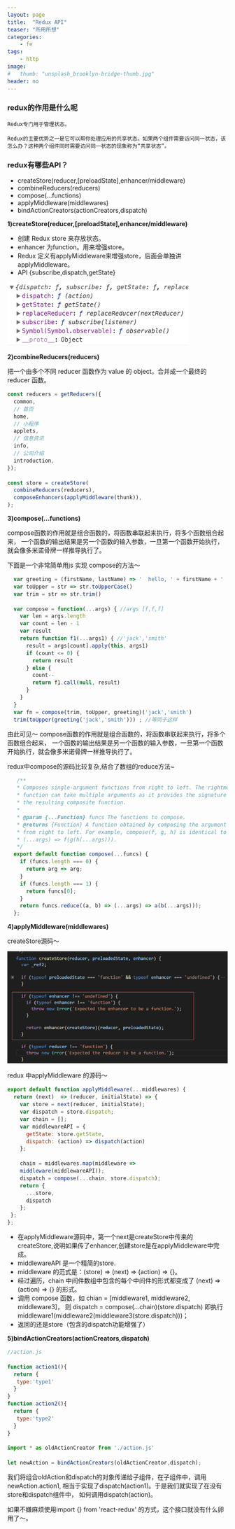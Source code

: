 ```yaml
---
layout: page
title:  "Redux API"
teaser: "所用所想"
categories:
    - fe
tags:
    - http
image:
#   thumb: "unsplash_brooklyn-bridge-thumb.jpg"
header: no
---
```


### redux的作用是什么呢
    Redux专门用于管理状态。

    Redux的主要优势之一是它可以帮你处理应用的共享状态。如果两个组件需要访问同一状态，该怎么办？这种两个组件同时需要访问同一状态的现象称为“共享状态”。

### redux有哪些API？

  * createStore(reducer,[preloadState],enhancer/middleware)
  * combineReducers(reducers)
  * compose(...functions)
  * applyMiddleware(middlewares)
  * bindActionCreators(actionCreators,dispatch)

  **1)createStore(reducer,[preloadState],enhancer/middleware)**
  * 创建 Redux store 来存放状态。
  * enhancer 为function。用来增强store。
  * Redux 定义有applyMiddleware来增强store，后面会单独讲applyMiddleware。
  * API {subscribe,dispatch,getState}

![image](/static/img/re-1.png)



  **2)combineReducers(reducers)**

  把一个由多个不同 reducer 函数作为 value 的 object，合并成一个最终的 reducer 函数。


```js
const reducers = getReducers({
  common,
  // 首页
  home,
  // 小程序
  applets,
  // 信息资讯
  info,
  // 公司介绍
  introduction,
});

const store = createStore(
  combineReducers(reducers),
  composeEnhancers(applyMiddleware(thunk)),
);
```



  **3)compose(...functions)**

  compose函数的作用就是组合函数的，将函数串联起来执行，将多个函数组合起来，
  一个函数的输出结果是另一个函数的输入参数，一旦第一个函数开始执行，就会像多米诺骨牌一样推导执行了。

  下面是一个非常简单用js 实现 compose的方法～

```js
  var greeting = (firstName, lastName) => '  hello, ' + firstName + ' ' + lastName
  var toUpper = str => str.toUpperCase()
  var trim = str => str.trim()

  var compose = function(...args) { //args [f,f,f]
    var len = args.length
    var count = len - 1
    var result
    return function f1(...args1) { //'jack','smith'
      result = args[count].apply(this, args1)
      if (count <= 0) {
        return result
      } else {
        count--
        return f1.call(null, result)
      }
    }
  }
  var fn = compose(trim, toUpper, greeting)('jack','smith')
  trim(toUpper(greeting('jack','smith'))) ; //等同于这样
```

  由此可见～ compose函数的作用就是组合函数的，将函数串联起来执行，将多个函数组合起来，
  一个函数的输出结果是另一个函数的输入参数，一旦第一个函数开始执行，就会像多米诺骨牌一样推导执行了。

  redux中compose的源码比较复杂,结合了数组的reduce方法~

```js
   /**
   * Composes single-argument functions from right to left. The rightmost
   * function can take multiple arguments as it provides the signature for
   * the resulting composite function.
   *
   * @param {...Function} funcs The functions to compose.
   * @returns {Function} A function obtained by composing the argument functions
   * from right to left. For example, compose(f, g, h) is identical to doing
   * (...args) => f(g(h(...args))).
   */
  export default function compose(...funcs) {
    if (funcs.length === 0) {
      return arg => arg;
    }
    if (funcs.length === 1) {
      return funcs[0];
    }
    return funcs.reduce((a, b) => (...args) => a(b(...args)));
  };
```


  **4)applyMiddleware(middlewares)**

  createStore源码～

![image](/static/img/re-2.png)

  redux 中applyMiddleware 的源码～
```js
export default function applyMiddleware(...middlewares) {
  return (next)  => (reducer, initialState) => {
    var store = next(reducer, initialState);
    var dispatch = store.dispatch;
    var chain = [];
    var middlewareAPI = {
      getState: store.getState,
      dispatch: (action) => dispatch(action)
    };

    chain = middlewares.map(middleware =>
    middleware(middlewareAPI));
    dispatch = compose(...chain, store.dispatch);
    return {
      ...store,
      dispatch
    };
 };
};
```

  * 在applyMiddleware源码中，第一个next是createStore中传来的createStore,说明如果传了enhancer,创建store是在applyMiddleware中完成。
  * middlewareAPI 是一个精简的store.
  * middleware 的范式是：(store) => (next) => (action) => {}。
  * 经过遍历，chain 中间件数组中包含的每个中间件的形式都变成了 (next) => (action) => {} 的形式。
  * 调用 compose 函数，如 chian = [middleware1, middleware2, middleware3]，
    则 dispatch = compose(...chain)(store.dispatch)
    即执行 middleware1(middleware2(middleware3(store.dispatch)))；
  * 返回的还是store（包含的dispatch功能增强了）


   **5)bindActionCreators(actionCreators,dispatch)**

```js
//action.js

function action1(){
  return {
   type:'type1'
  }
}
function action2(){
  return {
   type:'type2'
  }
}

import * as oldActionCreator from './action.js'

let newAction = bindActionCreators(oldActionCreator,dispatch);
```

  我们将组合oldAction和dispatch的对象传递给子组件，在子组件中，调用newAction.action1,
  相当于实现了dispatch(action1)。于是我们就实现了在没有store和dispatch组件中，
  如何调用dispatch(action)。

  如果不嫌麻烦使用import {} from 'react-redux' 的方式，这个接口就没有什么卵用了～。